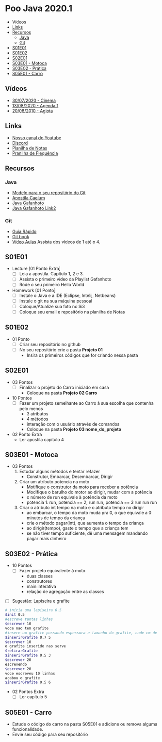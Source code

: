 # Poo Java 2020.1

<!--TOC_BEGIN-->
- [Vídeos](#vídeos)
- [Links](#links)
- [Recursos ](#recursos)
    - [Java](#java)
    - [Git](#git)
- [S01E01](#s01e01)
- [S01E02](#s01e02)
- [S02E01](#s02e01)
- [S03E01 - Motoca](#s03e01---motoca)
- [S03E02 - Prática](#s03e02---prática)
- [S05E01 - Carro](#s05e01---carro)

<!--TOC_END-->

## Vídeos
- [30/07/2020 - Cinema](https://drive.google.com/file/d/1gdc82fE0rtd7zCnriID2SOeuMSPEasCT/view?usp=sharing)
- [13/08/2020 - Agenda 1](https://drive.google.com/file/d/1qb8uqcPFakeD7ugGKcZ0-jmnpdD1W0rG/view?usp=sharing)
- [20/08/2010 - Agiota](https://drive.google.com/file/d/1K9_6hUFYdIoor_sQ-4zueV1A7NhOALhT/view?usp=sharing)

## Links
- [Nosso canal do Youtube](https://www.youtube.com/playlist?list=PLqwyjBSVOHRw_g8n63C_aE0m7mWqEioYT)
- [Discord](https://discord.gg/yt93Cv3)
- [Planilha de Notas](https://docs.google.com/spreadsheets/d/1TjovZfBM-IN0YKg7DHKwW506Dw9HGgyZUhwTXGijceo/edit?usp=sharing)
- [Pranilha de Flequência](https://docs.google.com/spreadsheets/d/1EIAFzdPrwLA0N6YIlWZKdF_N4qaovy8w0uzM6jx8OV0/edit?usp=sharing)


## Recursos 
### Java
- [Modelo para o seu repositório do Git](https://github.com/senapk/exemplo_repositorio_disciplina)
- [Apostila Caelum](https://www.caelum.com.br/apostila-java-orientacao-objetos/)
- [Java Gafanhoto](https://www.youtube.com/playlist?list=PLHz_AreHm4dkqe2aR0tQK74m8SFe-aGsY)
- [Java Gafanhoto Link2](https://www.cursoemvideo.com/course/curso-de-poo-java/)

### Git
- [Guia Rápido](https://rogerdudler.github.io/git-guide/index.pt_BR.html)
- [Git book](https://pt.wikiversity.org/wiki/Git_B%C3%A1sico)
- [Vídeo Aulas](https://www.youtube.com/playlist?list=PLInBAd9OZCzzHBJjLFZzRl6DgUmOeG3H0) Assista dos vídeos de 1 até o 4.

## S01E01
- Lecture [01 Ponto Extra]
    - [ ] Leia a apostila. Capítulo 1, 2 e 3.
    - [ ] Assista o primeiro vídeo da Playlist Gafanhoto
    - [ ] Rode o seu primeiro Hello World
- Homework [01 Ponto]
    - [ ] Instale o Java e a IDE (Eclipse, Intelij, Netbeans)
    - [ ] Instale o git na sua máquina pessoal
    - [ ] Coloque/Atualize sua foto no Si3
    - [ ] Coloque seu email e repositório na planilha de Notas

## S01E02
- 01 Ponto
    - [ ] Criar seu repositório no github
    - [ ] No seu repositório crie a pasta **Projeto 01**
        - Insira os primeiros códigos que for criando nessa pasta

## S02E01
- 03 Pontos
    - [ ] Finalizar o projeto do Carro iniciado em casa
        - Coloque na pasta **Projeto 02 Carro**
- 10 Pontos
    - [ ] Fazer um projeto semelhante ao Carro à sua escolha que contenha pelo menos
        - 3 atributos
        - 4 métodos
        - interação com o usuário através de comandos
        - Coloque na pasta **Projeto 03 nome_do_projeto**
- 02 Ponto Extra
    - Ler apostila capítulo 4

## S03E01 - Motoca
- 03 Pontos
    1. Estudar alguns métodos e tentar refazer
        - Construtor, Embarcar, Desembarcar, Dirigir
    2. Criar um atributo potencia na moto
        - Motifique o construtor da moto para receber a potência
        - Modifique o barulho do motor ao dirigir, mudar com a potência
        - o número de run equivale à potência da moto
        - potencia 1: run, potencia == 2, run run, potencia == 3 run run run
    4. Criar o atributo int tempo na moto e o atributo tempo no dirigir
        - ao embarcar, o tempo da moto muda pra 0, o que equivale a 0 minutos de tempo da criança
        - crie o método pagar(int), que aumenta o tempo da criança
        - ao dirigir(tempo), gaste o tempo que a criança tem
        - se não tiver tempo suficiente, dê uma mensagem mandando pagar mais dinheiro

## S03E02 - Prática
- 10 Pontos
    - [ ] Fazer projeto equivalente à moto
        - duas classes
        - construtores
        - main interativa
        - relação de agregação entre as classes
        
- [ ] Sugestão: Lapiseira e grafite
```bash
# inicia uma lapiseira 0.5
$init 0.5 
#escreve tantas linhas
$escrever 10
voce nao tem grafite
#insere um grafite passando espessura e tamanho do grafite, cade cm de grafite escreve 10 linhas
$inserirGrafite 0.7 5
$escrever 10
o grafite inserido nao serve
$retirarGrafite
$inserirGrafite 0.5 3
$escrever 20
escrevendo
$escrever 20
voce escreveu 10 linhas
acabou o grafite
$inserirGrafite 0.5 6
```

- 02 Pontos Extra
    - [ ] Ler capítulo 5

## S05E01 - Carro
- Estude o código do carro na pasta S05E01 e adicione ou remova alguma funcionalidade.
- Envie seu código para seu repositório
